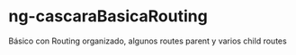 # ng-cascaraBasicaRouting
Básico con Routing organizado, algunos routes parent y varios child routes
